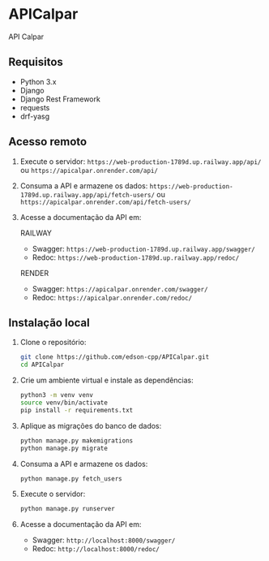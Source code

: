 # APICalpar
API Calpar

## Requisitos

- Python 3.x
- Django
- Django Rest Framework
- requests
- drf-yasg
  
## Acesso remoto
1. Execute o servidor:
   `https://web-production-1789d.up.railway.app/api/`
   ou
   `https://apicalpar.onrender.com/api/`

3. Consuma a API e armazene os dados:
   `https://web-production-1789d.up.railway.app/api/fetch-users/`
   ou
   `https://apicalpar.onrender.com/api/fetch-users/`

5. Acesse a documentação da API em:

   RAILWAY
    - Swagger: `https://web-production-1789d.up.railway.app/swagger/`
    - Redoc: `https://web-production-1789d.up.railway.app/redoc/`
   
   RENDER
    - Swagger: `https://apicalpar.onrender.com/swagger/`
    - Redoc: `https://apicalpar.onrender.com/redoc/`
    
## Instalação local

1. Clone o repositório:
    ```bash
    git clone https://github.com/edson-cpp/APICalpar.git
    cd APICalpar
    ```

2. Crie um ambiente virtual e instale as dependências:
    ```bash
    python3 -m venv venv
    source venv/bin/activate
    pip install -r requirements.txt
    ```

3. Aplique as migrações do banco de dados:
    ```bash
    python manage.py makemigrations
    python manage.py migrate
    ```

4. Consuma a API e armazene os dados:
    ```bash
    python manage.py fetch_users
    ```

5. Execute o servidor:
    ```bash
    python manage.py runserver
    ```

6. Acesse a documentação da API em:
    - Swagger: `http://localhost:8000/swagger/`
    - Redoc: `http://localhost:8000/redoc/`
